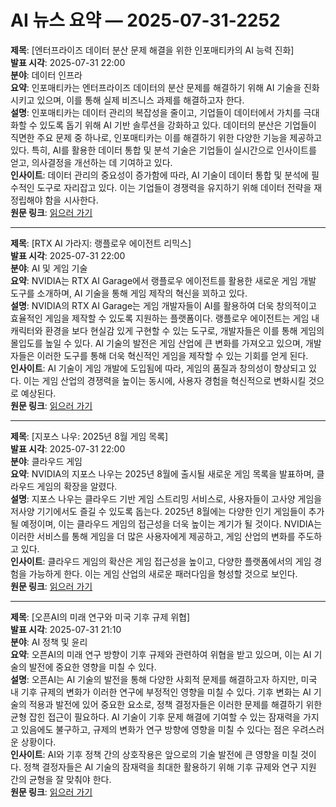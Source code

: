 # AI 뉴스 요약 — 2025-07-31-2252

**제목**: [엔터프라이즈 데이터 분산 문제 해결을 위한 인포매티카의 AI 능력 진화]  
**발표 시각**: 2025-07-31 22:00  
**분야**: 데이터 인프라  
**요약**: 인포매티카는 엔터프라이즈 데이터의 분산 문제를 해결하기 위해 AI 기술을 진화시키고 있으며, 이를 통해 실제 비즈니스 과제를 해결하고자 한다.  
**설명**: 인포매티카는 데이터 관리의 복잡성을 줄이고, 기업들이 데이터에서 가치를 극대화할 수 있도록 돕기 위해 AI 기반 솔루션을 강화하고 있다. 데이터의 분산은 기업들이 직면한 주요 문제 중 하나로, 인포매티카는 이를 해결하기 위한 다양한 기능을 제공하고 있다. 특히, AI를 활용한 데이터 통합 및 분석 기술은 기업들이 실시간으로 인사이트를 얻고, 의사결정을 개선하는 데 기여하고 있다.  
**인사이트**: 데이터 관리의 중요성이 증가함에 따라, AI 기술이 데이터 통합 및 분석에 필수적인 도구로 자리잡고 있다. 이는 기업들이 경쟁력을 유지하기 위해 데이터 전략을 재정립해야 함을 시사한다.  
**원문 링크**: [읽으러 가기](https://venturebeat.com/data-infrastructure/enterprise-data-fragmentation-isnt-going-away-how-informatica-has-evolved-its-ai-capabilities-to-solve-real-challenges/)

---

**제목**: [RTX AI 가라지: 랭플로우 에이전트 리믹스]  
**발표 시각**: 2025-07-31 22:00  
**분야**: AI 및 게임 기술  
**요약**: NVIDIA는 RTX AI Garage에서 랭플로우 에이전트를 활용한 새로운 게임 개발 도구를 소개하며, AI 기술을 통해 게임 제작의 혁신을 꾀하고 있다.  
**설명**: NVIDIA의 RTX AI Garage는 게임 개발자들이 AI를 활용하여 더욱 창의적이고 효율적인 게임을 제작할 수 있도록 지원하는 플랫폼이다. 랭플로우 에이전트는 게임 내 캐릭터와 환경을 보다 현실감 있게 구현할 수 있는 도구로, 개발자들은 이를 통해 게임의 몰입도를 높일 수 있다. AI 기술의 발전은 게임 산업에 큰 변화를 가져오고 있으며, 개발자들은 이러한 도구를 통해 더욱 혁신적인 게임을 제작할 수 있는 기회를 얻게 된다.  
**인사이트**: AI 기술이 게임 개발에 도입됨에 따라, 게임의 품질과 창의성이 향상되고 있다. 이는 게임 산업의 경쟁력을 높이는 동시에, 사용자 경험을 혁신적으로 변화시킬 것으로 예상된다.  
**원문 링크**: [읽으러 가기](https://blogs.nvidia.com/blog/rtx-ai-garage-langflow-agents-remix/)

---

**제목**: [지포스 나우: 2025년 8월 게임 목록]  
**발표 시각**: 2025-07-31 22:00  
**분야**: 클라우드 게임  
**요약**: NVIDIA의 지포스 나우는 2025년 8월에 출시될 새로운 게임 목록을 발표하며, 클라우드 게임의 확장을 알렸다.  
**설명**: 지포스 나우는 클라우드 기반 게임 스트리밍 서비스로, 사용자들이 고사양 게임을 저사양 기기에서도 즐길 수 있도록 돕는다. 2025년 8월에는 다양한 인기 게임들이 추가될 예정이며, 이는 클라우드 게임의 접근성을 더욱 높이는 계기가 될 것이다. NVIDIA는 이러한 서비스를 통해 게임을 더 많은 사용자에게 제공하고, 게임 산업의 변화를 주도하고 있다.  
**인사이트**: 클라우드 게임의 확산은 게임 접근성을 높이고, 다양한 플랫폼에서의 게임 경험을 가능하게 한다. 이는 게임 산업의 새로운 패러다임을 형성할 것으로 보인다.  
**원문 링크**: [읽으러 가기](https://blogs.nvidia.com/blog/geforce-now-thursday-august-2025-games/)

---

**제목**: [오픈AI의 미래 연구와 미국 기후 규제 위협]  
**발표 시각**: 2025-07-31 21:10  
**분야**: AI 정책 및 윤리  
**요약**: 오픈AI의 미래 연구 방향이 기후 규제와 관련하여 위협을 받고 있으며, 이는 AI 기술의 발전에 중요한 영향을 미칠 수 있다.  
**설명**: 오픈AI는 AI 기술의 발전을 통해 다양한 사회적 문제를 해결하고자 하지만, 미국 내 기후 규제의 변화가 이러한 연구에 부정적인 영향을 미칠 수 있다. 기후 변화는 AI 기술의 적용과 발전에 있어 중요한 요소로, 정책 결정자들은 이러한 문제를 해결하기 위한 균형 잡힌 접근이 필요하다. AI 기술이 기후 문제 해결에 기여할 수 있는 잠재력을 가지고 있음에도 불구하고, 규제의 변화가 연구 방향에 영향을 미칠 수 있다는 점은 우려스러운 상황이다.  
**인사이트**: AI와 기후 정책 간의 상호작용은 앞으로의 기술 발전에 큰 영향을 미칠 것이다. 정책 결정자들은 AI 기술의 잠재력을 최대한 활용하기 위해 기후 규제와 연구 지원 간의 균형을 잘 맞춰야 한다.  
**원문 링크**: [읽으러 가기](https://www.technologyreview.com/2025/07/31/1120890/the-download-openais-future-research-and-us-climate-regulation-is-under-threat/)
